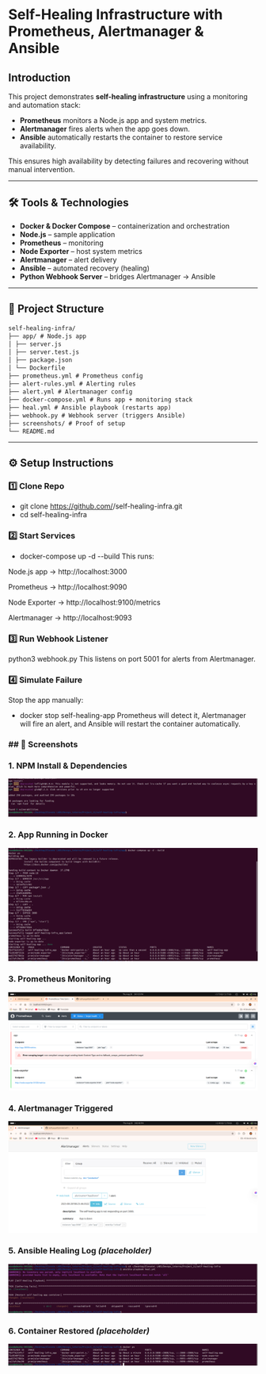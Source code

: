 #  Self-Healing Infrastructure with Prometheus, Alertmanager & Ansible

##  Introduction
This project demonstrates **self-healing infrastructure** using a monitoring and automation stack:
- **Prometheus** monitors a Node.js app and system metrics.
- **Alertmanager** fires alerts when the app goes down.
- **Ansible** automatically restarts the container to restore service availability.

This ensures high availability by detecting failures and recovering without manual intervention.

---

## 🛠 Tools & Technologies
- **Docker & Docker Compose** – containerization and orchestration
- **Node.js** – sample application
- **Prometheus** – monitoring
- **Node Exporter** – host system metrics
- **Alertmanager** – alert delivery
- **Ansible** – automated recovery (healing)
- **Python Webhook Server** – bridges Alertmanager → Ansible

---

## 📂 Project Structure
```
self-healing-infra/
├── app/ # Node.js app
│ ├── server.js
│ ├── server.test.js
│ ├── package.json
│ └── Dockerfile
├── prometheus.yml # Prometheus config
├── alert-rules.yml # Alerting rules
├── alert.yml # Alertmanager config
├── docker-compose.yml # Runs app + monitoring stack
├── heal.yml # Ansible playbook (restarts app)
├── webhook.py # Webhook server (triggers Ansible)
├── screenshots/ # Proof of setup
└── README.md
```


---
## ⚙️ Setup Instructions

### 1️⃣  Clone Repo
- git clone https://github.com/<your-username>/self-healing-infra.git
- cd self-healing-infra

### 2️⃣  Start Services
- docker-compose up -d --build
This runs:

Node.js app → http://localhost:3000

Prometheus → http://localhost:9090

Node Exporter → http://localhost:9100/metrics

Alertmanager → http://localhost:9093

### 3️⃣  Run Webhook Listener
python3 webhook.py
This listens on port 5001 for alerts from Alertmanager.

### 4️⃣  Simulate Failure
Stop the app manually:
- docker stop self-healing-app
Prometheus will detect it, Alertmanager will fire an alert, and Ansible will restart the container automatically.

### ## 📸 Screenshots

### 1. NPM Install & Dependencies  
[![npm install](screenshots/1.png)](https://github.com/tathyagatBytelab/self-healing-infra/blob/main/screenshots/1.png)

### 2. App Running in Docker  
[![app running](screenshots/2.png)](https://github.com/tathyagatBytelab/self-healing-infra/blob/main/screenshots/2.png)

### 3. Prometheus Monitoring  
[![prometheus](screenshots/3.png)](https://github.com/tathyagatBytelab/self-healing-infra/blob/main/screenshots/3.png)

### 4. Alertmanager Triggered  
[![alertmanager](screenshots/4.png)](https://github.com/tathyagatBytelab/self-healing-infra/blob/main/screenshots/4.png)

### 5. Ansible Healing Log *(placeholder)*  
[![ansible log](screenshots/5.png)](https://github.com/tathyagatBytelab/self-healing-infra/blob/main/screenshots/5.png)

### 6. Container Restored *(placeholder)*  
[![container restored](screenshots/6.png)](https://github.com/tathyagatBytelab/self-healing-infra/blob/main/screenshots/6.png)
 
